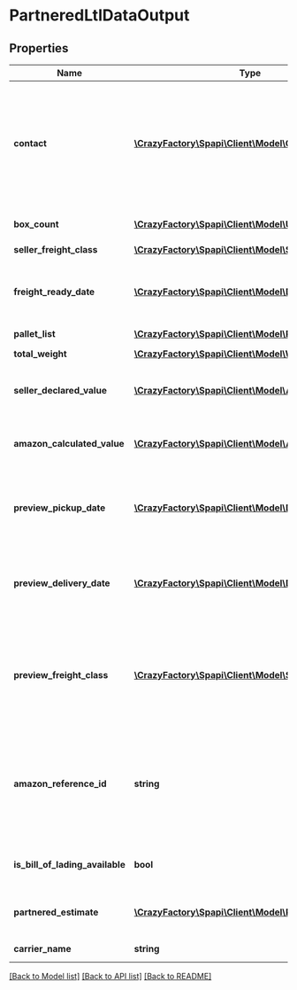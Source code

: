 # PartneredLtlDataOutput

## Properties
Name | Type | Description | Notes
------------ | ------------- | ------------- | -------------
**contact** | [**\CrazyFactory\Spapi\Client\Model\Contact**](Contact.md) | Contact information for the person in the seller&#39;s organization who is responsible for the shipment. Used by the carrier if they have questions about the shipment. | 
**box_count** | [**\CrazyFactory\Spapi\Client\Model\UnsignedIntType**](UnsignedIntType.md) | The number of boxes in the shipment. | 
**seller_freight_class** | [**\CrazyFactory\Spapi\Client\Model\SellerFreightClass**](SellerFreightClass.md) |  | [optional] 
**freight_ready_date** | [**\CrazyFactory\Spapi\Client\Model\DateStringType**](DateStringType.md) | The date that the shipment will be ready to be picked up by the carrier. Must be in YYYY-MM-DD format. | 
**pallet_list** | [**\CrazyFactory\Spapi\Client\Model\PalletList**](PalletList.md) |  | 
**total_weight** | [**\CrazyFactory\Spapi\Client\Model\Weight**](Weight.md) | The total weight of the shipment. | 
**seller_declared_value** | [**\CrazyFactory\Spapi\Client\Model\Amount**](Amount.md) | Your declaration of the total value of the inventory in the shipment. | [optional] 
**amazon_calculated_value** | [**\CrazyFactory\Spapi\Client\Model\Amount**](Amount.md) | Estimate by Amazon of the total value of the inventory in the shipment. | [optional] 
**preview_pickup_date** | [**\CrazyFactory\Spapi\Client\Model\DateStringType**](DateStringType.md) | The estimated date that the shipment will be picked up by the carrier, in YYYY-MM-DD format. | 
**preview_delivery_date** | [**\CrazyFactory\Spapi\Client\Model\DateStringType**](DateStringType.md) | The estimated date that the shipment will be delivered to an Amazon fulfillment center, in YYYY-MM-DD format. | 
**preview_freight_class** | [**\CrazyFactory\Spapi\Client\Model\SellerFreightClass**](SellerFreightClass.md) | The freight class of the shipment as estimated by Amazon if you did not include a freight class when you called the putTransportDetails operation. | 
**amazon_reference_id** | **string** | A unique identifier created by Amazon that identifies this Amazon-partnered, Less Than Truckload/Full Truckload (LTL/FTL) shipment. | 
**is_bill_of_lading_available** | **bool** | Indicates whether the bill of lading for the shipment is available. | 
**partnered_estimate** | [**\CrazyFactory\Spapi\Client\Model\PartneredEstimate**](PartneredEstimate.md) | The estimated shipping cost using an Amazon-partnered carrier. | [optional] 
**carrier_name** | **string** | The carrier for the inbound shipment. | 

[[Back to Model list]](../README.md#documentation-for-models) [[Back to API list]](../README.md#documentation-for-api-endpoints) [[Back to README]](../README.md)


